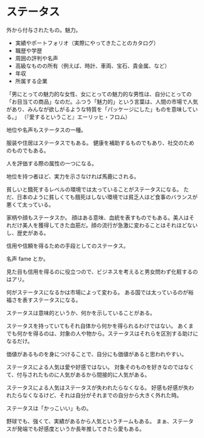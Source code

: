 # ステータス

外から付与されたもの。魅力。

- 実績やポートフォリオ（実際にやってきたことのカタログ）
- 職歴や学歴
- 周囲の評判や名声
- 高級なものの所有（例えば、時計、車両、宝石、貴金属、など）
- 年収
- 所属する企業

「男にとっての魅力的な女性、女にとっての魅力的な男性は、自分にとっての「お目当ての商品」なのだ。ふつう「魅力的」という言葉は、人間の市場で人気があり、みんなが欲しがるような特質を「パッケージにした」ものを意味している。」
（『愛するということ』エーリッヒ・フロム）

地位や名声もステータスの一種。

服装や住居はステータスでもある。
健康を補助するものでもあり、社交のためのものでもある。

人を評価する際の属性の一つになる。

地位を持つ者ほど、実力を示さなければ馬鹿にされる。

貧しいと餓死するレベルの環境では太っていることがステータスになる。
ただ、日本のように貧しくても餓死はしない環境では貧乏人ほど食事のバランスが悪くて太っている。

家柄や顔もステータスか。
顔はある意味、血統を表すものでもある。美人はそれだけ美人を獲得してきた血筋だ。顔の流行が急激に変わることはそれほどないし、歴史がある。

信用や信頼を得るための手段としてのステータス。

名声 fame とか。

見た目も信用を得るのに役立つので、ビジネスを考えると男女問わず化粧するのはアリ。

何がステータスになるかは市場によって変わる。
ある国では太っているのが裕福さを表すステータスになる。

ステータスは意味的というか、何かを示していることがある。

ステータスを持っていてもそれ自体から何かを得られるわけではない。
あくまでも何かを得るのは、対象の人や物から。ステータスはそれらを区別する助けになるだけ。

価値があるものを身につけることで、自分にも価値があると思われやすい。

ステータスによる人気は愛や好感ではない。
対象そのものを好きなのではなくて、付与されたものに人気があるから間接的に人気がある。

ステータスによる人気はステータスが失われたらなくなる。
好感も好感が失われたらなくなるけど、それは自分がそれまでの自分から大きく外れた時。

ステータスは「かっこいい」もの。

野球でも、強くて、実績があるから人気というチームもある。
まぁ、ステータスが発端でも好感度というか長年推してきたら愛もある。
